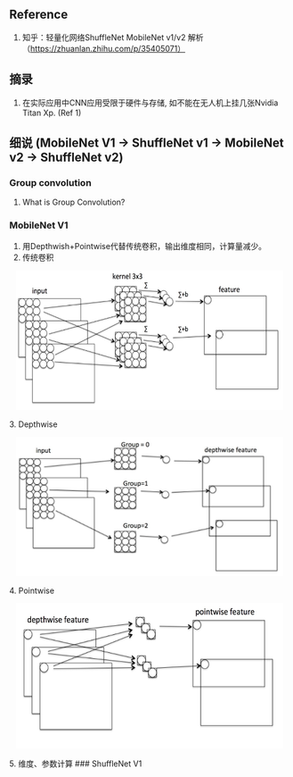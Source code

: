 ## Reference
  1. 知乎：轻量化网络ShuffleNet MobileNet v1/v2 解析（https://zhuanlan.zhihu.com/p/35405071）
  
## 摘录
  1. 在实际应用中CNN应用受限于硬件与存储, 如不能在无人机上挂几张Nvidia Titan Xp. (Ref 1)

## 细说 (MobileNet V1 -> ShuffleNet v1 -> MobileNet v2 -> ShuffleNet v2)
### Group convolution
1. What is Group Convolution?
### MobileNet V1
1. 用Depthwish+Pointwise代替传统卷积，输出维度相同，计算量减少。
2. 传统卷积 
<p align="center">
         <img src="image/CNN_kernel.jpg" height="250" width="480"> 
      </p>
3. Depthwise
<p align="center">
         <img src="image/MobileNet_depthwise.jpg" height="250" width="480"> 
      </p>
4. Pointwise
<p align="center">
         <img src="image/MobileNet_pointwise.jpg" height="260" width="480"> 
      </p>
5. 维度、参数计算
### ShuffleNet V1
